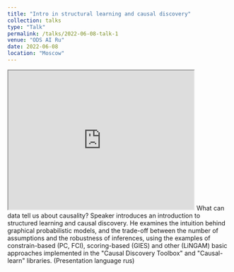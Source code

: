 ```yaml
---
title: "Intro in structural learning and causal discovery"
collection: talks
type: "Talk"
permalink: /talks/2022-06-08-talk-1
venue: "ODS AI Ru"
date: 2022-06-08
location: "Moscow"
---
```

<iframe width="420" height="315"
src="https://youtu.be/ei0J5gHWVy4">
</iframe>
What can data tell us about causality? Speaker introduces an introduction to structured learning and causal discovery. He examines the intuition behind graphical probabilistic models, and the trade-off between the number of assumptions and the robustness of inferences, using the examples of constrain-based (PC, FCI), scoring-based (GIES) and other (LiNGAM) basic approaches implemented in the "Causal Discovery Toolbox" and "Causal-learn" libraries. (Presentation language rus)
